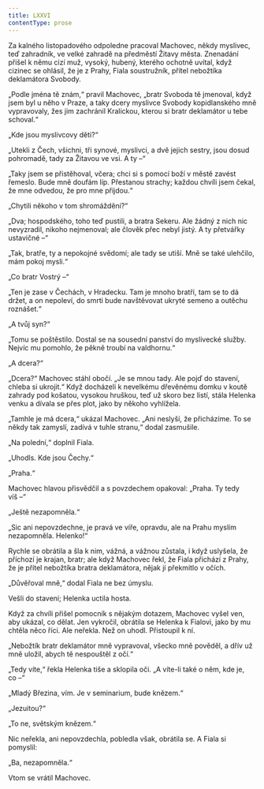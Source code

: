 ```yaml
---
title: LXXVI
contentType: prose
---
```


<section>

Za kalného listopadového odpoledne pracoval Machovec, někdy myslivec, teď zahradník, ve velké zahradě na předměstí Žitavy města. Znenadání přišel k němu cizí muž, vysoký, hubený, kterého ochotně uvítal, když cizinec se ohlásil, že je z Prahy, Fiala soustružník, přítel nebožtíka deklamátora Svobody.

„Podle jména tě znám,“ pravil Machovec, „bratr Svoboda tě jmenoval, když jsem byl u něho v Praze, a taky dcery myslivce Svobody kopidlanského mně vypravovaly, žes jim zachránil Kralickou, kterou si bratr deklamátor u tebe schoval.“

„Kde jsou myslivcovy děti?“

„Utekli z Čech, všichni, tři synové, myslivci, a dvě jejich sestry, jsou dosud pohromadě, tady za Žitavou ve vsi. A ty –“

„Taky jsem se přistěhoval, včera; chci si s pomocí boží v městě zavést řemeslo. Bude mně doufám líp. Přestanou strachy; každou chvíli jsem čekal, že mne odvedou, že pro mne přijdou.“

„Chytili někoho v tom shromáždění?“

„Dva; hospodského, toho teď pustili, a bratra Sekeru. Ale žádný z nich nic nevyzradil, nikoho nejmenoval; ale člověk přec nebyl jistý. A ty přetvářky ustavičné –“

„Tak, bratře, ty a nepokojné svědomí; ale tady se utiší. Mně se také ulehčilo, mám pokoj mysli.“

„Co bratr Vostrý –“

„Ten je zase v Čechách, v Hradecku. Tam je mnoho bratří, tam se to dá držet, a on nepoleví, do smrti bude navštěvovat ukryté semeno a outěchu roznášet.“

„A tvůj syn?“

„Tomu se poštěstilo. Dostal se na sousední panství do myslivecké služby. Nejvíc mu pomohlo, že pěkně troubí na valdhornu.“

„A dcera?“

„Dcera?“ Machovec stáhl obočí. „Je se mnou tady. Ale pojď do stavení, chleba si ukrojit.“ Když docházeli k nevelkému dřevěnému domku v koutě zahrady pod košatou, vysokou hruškou, teď už skoro bez listí, stála Helenka venku a dívala se přes plot, jako by někoho vyhlížela.

„Tamhle je má dcera,“ ukázal Machovec. „Ani neslyší, že přicházíme. To se někdy tak zamyslí, zadívá v tuhle stranu,“ dodal zasmušile.

„Na polední,“ doplnil Fiala.

„Uhodls. Kde jsou Čechy.“

„Praha.“

Machovec hlavou přisvědčil a s povzdechem opakoval: „Praha. Ty tedy víš –“

„Ještě nezapomněla.“

„Sic ani nepovzdechne, je pravá ve víře, opravdu, ale na Prahu myslím nezapomněla. Helenko!“

Rychle se obrátila a šla k nim, vážná, a vážnou zůstala, i když uslyšela, že příchozí je krajan, bratr; ale když Machovec řekl, že Fiala přichází z Prahy, že je přítel nebožtíka bratra deklamátora, nějak jí překmitlo v očích.

„Důvěřoval mně,“ dodal Fiala ne bez úmyslu.

Vešli do stavení; Helenka uctila hosta.

Když za chvíli přišel pomocník s nějakým dotazem, Machovec vyšel ven, aby ukázal, co dělat. Jen vykročil, obrátila se Helenka k Fialovi, jako by mu chtěla něco říci. Ale neřekla. Než on uhodl. Přistoupil k ní.

„Nebožtík bratr deklamátor mně vypravoval, všecko mně pověděl, a dřív už mně uložil, abych tě nespouštěl z očí.“

„Tedy víte,“ řekla Helenka tiše a sklopila oči. „A víte-li také o něm, kde je, co –“

„Mladý Březina, vím. Je v seminarium, bude knězem.“

„Jezuitou?“

„To ne, světským knězem.“

Nic neřekla, ani nepovzdechla, pobledla však, obrátila se. A Fiala si pomyslil:

„Ba, nezapomněla.“

Vtom se vrátil Machovec.

</section>
